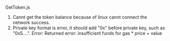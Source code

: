 GetToken.js 
1. Cannt get the token balance because of linux cannt connect the network success.
2. Private key format is error, it should add "0x" before private key, such as "0x5....".
Error: Returned error: insufficient funds for gas * price + value 

